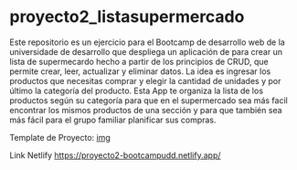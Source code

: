 # proyecto2_listasupermercado
Este repositorio es un ejercicio para el Bootcamp de desarrollo web de la universidade de desarrollo que despliega un aplicación de para crear un lista de supermecardo hecho a partir de los principios de CRUD, que permite crear, leer, actualizar y eliminar datos.
La idea es ingresar los productos que necesitas comprar y elegir la cantidad de unidades y por último la categoría del producto. Esta App te organiza la lista de los productos según su categoría para que en el supermercado sea más facil encontrar los mismos productos de una sección y para que también sea más fácil para el grupo familiar planificar sus compras.

Template de Proyecto:
[img](./assets/template.jpg)

Link Netlify
https://proyecto2-bootcampudd.netlify.app/
